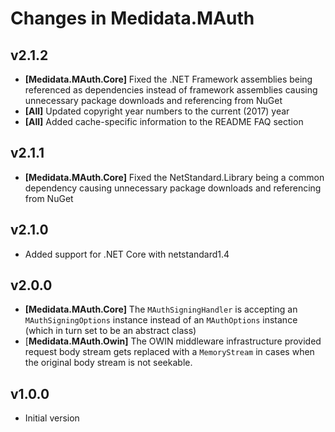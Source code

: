 # Changes in Medidata.MAuth

## v2.1.2
- **[Medidata.MAuth.Core]** Fixed the .NET Framework assemblies being referenced as dependencies instead of
framework assemblies causing unnecessary package downloads and referencing from NuGet
- **[All]** Updated copyright year numbers to the current (2017) year
- **[All]** Added cache-specific information to the README FAQ section

## v2.1.1
- **[Medidata.MAuth.Core]** Fixed the NetStandard.Library being a common dependency causing unnecessary package
downloads and referencing from NuGet

## v2.1.0
- Added support for .NET Core with netstandard1.4

## v2.0.0
- **[Medidata.MAuth.Core]** The `MAuthSigningHandler` is accepting an `MAuthSigningOptions` instance instead of
an `MAuthOptions` instance (which in turn set to be an abstract class)
- [**Medidata.MAuth.Owin]** The OWIN middleware infrastructure provided request body stream gets replaced 
with a `MemoryStream` in cases when the original body stream is not seekable.

## v1.0.0
- Initial version